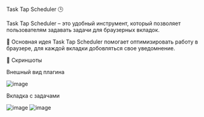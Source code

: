 Task Tap Scheduler 🕒

Task Tap Scheduler – это удобный инструмент, который позволяет пользователям задавать задачи для браузерных вкладок.

📖 Основная идея
Task Tap Scheduler помогает оптимизировать работу в браузере, для каждой вкладки добовляться свое уведомнение.

📸 Скриншоты

Внешный вид плагина 

![image](https://github.com/user-attachments/assets/db809d47-6631-4c0d-8e7b-c7f4449b24eb)



Вкладка с задачами

![image](https://github.com/user-attachments/assets/27cd3684-9824-4960-93b4-b977c07c02f0)
![image](https://github.com/user-attachments/assets/0365cade-0af8-47c2-8257-b7a8fb07500d)

















